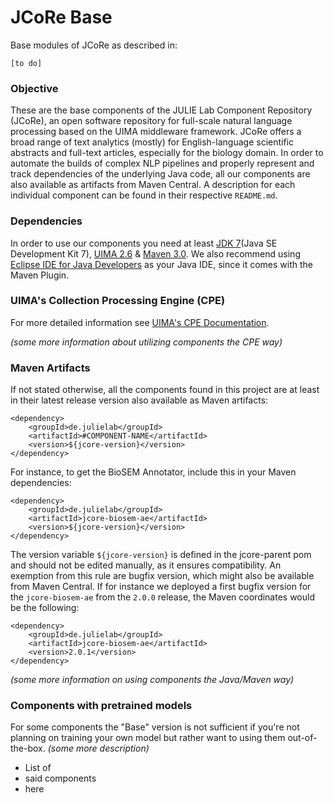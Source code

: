 # JCoRe Base

Base modules of JCoRe as described in:

```[to do]```

### Objective
These are the base components of the JULIE Lab Component Repository (JCoRe), an open software repository for full-scale natural language processing based on the UIMA middleware framework. JCoRe offers a broad range of text analytics (mostly) for English-language scientific abstracts and full-text articles, especially for the biology domain.
In order to automate the builds of complex NLP pipelines and properly represent and track dependencies of the underlying Java code, all our components are also available as artifacts from Maven Central.
A description for each individual component can be found in their respective `README.md`.

### Dependencies
In order to use our components you need at least [JDK 7](http://www.oracle.com/technetwork/java/javase/downloads/jdk7-downloads-1880260.html)(Java SE Development Kit 7), [UIMA 2.6](https://uima.apache.org/index.html) & [Maven 3.0](https://maven.apache.org/). We also recommend using [Eclipse IDE for Java Developers](http://www.eclipse.org/downloads/) as your Java IDE, since it comes with the Maven Plugin.

### UIMA's Collection Processing Engine (CPE)
For more detailed information see [UIMA's CPE Documentation](https://uima.apache.org/downloads/releaseDocs/2.1.0-incubating/docs/html/tutorials_and_users_guides/tutorials_and_users_guides.html#ugr.tug.cpe).

*(some more information about utilizing components the CPE way)*

### Maven Artifacts
If not stated otherwise, all the components found in this project are at least in their latest release version also available as Maven artifacts:
```
<dependency>
    <groupId>de.julielab</groupId>
    <artifactId>#COMPONENT-NAME</artifactId>
    <version>${jcore-version}</version>
</dependency>
```
For instance, to get the BioSEM Annotator, include this in your Maven dependencies:
```
<dependency>
    <groupId>de.julielab</groupId>
    <artifactId>jcore-biosem-ae</artifactId>
    <version>${jcore-version}</version>
</dependency>
```
The version variable `${jcore-version}` is defined in the jcore-parent pom and should not be edited manually, as it ensures compatibility. An exemption from this rule are bugfix version, which might also be available from Maven Central. If for instance we deployed a first bugfix version for the `jcore-biosem-ae` from the `2.0.0` release, the Maven coordinates would be the following:
```
<dependency>
    <groupId>de.julielab</groupId>
    <artifactId>jcore-biosem-ae</artifactId>
    <version>2.0.1</version>
</dependency>
```
*(some more information on using components the Java/Maven way)*

### Components with pretrained models
For some components the "Base" version is not sufficient if you're not planning on training your own model but rather want to using them out-of-the-box. *(some more description)*
* List of
* said components
* here

